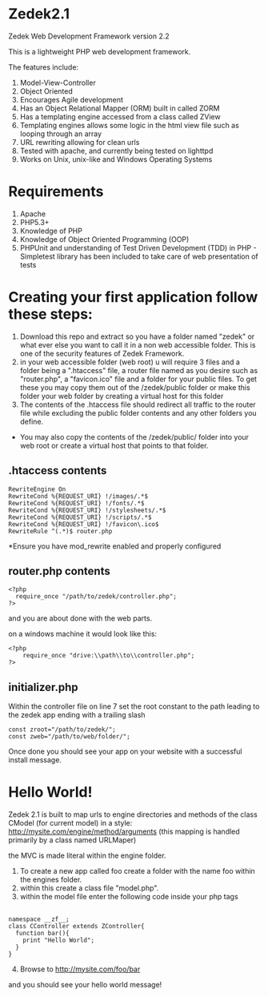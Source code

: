 Zedek2.1
========

Zedek Web Development Framework version 2.2

This is a lightweight PHP web development framework. 

The features include:

1. Model-View-Controller
2. Object Oriented
3. Encourages Agile development
4. Has an Object Relational Mapper (ORM) built in called ZORM
5. Has a templating engine accessed from a class called ZView
6. Templating engines allows some logic in the html view file such as looping through an array 
7. URL rewriting allowing for clean urls
8. Tested with apache, and currently being tested on lighttpd
9. Works on Unix, unix-like and Windows Operating Systems

Requirements
=============

1. Apache
2. PHP5.3+
3. Knowledge of PHP
4. Knowledge of Object Oriented Programming (OOP)
5. PHPUnit and understanding of Test Driven Development (TDD) in PHP - Simpletest library has been included to take care of web presentation of tests


Creating your first application follow these steps:
===================================================

1. Download this repo and extract so you have a folder named "zedek" or what ever else you want to call it in a non web accessible folder. This is one of the security features of Zedek Framework.
2. in your web accessible folder (web root) u will require 3 files and a folder being a ".htaccess" file, a router file named as you desire such as "router.php", a "favicon.ico" file and a folder for your public files. To get these you may copy them out of the /zedek/public folder or make this folder your web folder by creating a virtual host for this folder
3. The contents of the .htaccess file should redirect all traffic to the router file while excluding the public folder contents and any other folders you define.

* You may also copy the contents of the /zedek/public/ folder into your web root or create a virtual host that points to that folder. 

## .htaccess contents ##

    RewriteEngine On
    RewriteCond %{REQUEST_URI} !/images/.*$ 
    RewriteCond %{REQUEST_URI} !/fonts/.*$ 
    RewriteCond %{REQUEST_URI} !/stylesheets/.*$ 
    RewriteCond %{REQUEST_URI} !/scripts/.*$ 
    RewriteCond %{REQUEST_URI} !/favicon\.ico$
    RewriteRule ^(.*)$ router.php

*Ensure you have mod_rewrite enabled and properly configured


## router.php contents ##

    <?php
      require_once "/path/to/zedek/controller.php";
    ?>
    
and you are about done with the web parts.

on a windows machine it would look like this:

    <?php
        require_once "drive:\\path\\to\\controller.php";
    ?>

## initializer.php ##
Within the controller file on line 7 set the root constant to the path leading to the zedek app ending with a trailing slash

    const zroot="/path/to/zedek/";
    const zweb="/path/to/web/folder/";


Once done you should see your app on your website with a successful install message.


Hello World!
============

Zedek 2.1 is built to map urls to engine directories and methods of the class CModel (for current model) in a style:
http://mysite.com/engine/method/arguments
(this mapping is handled primarily by a class named URLMaper)

the MVC is made literal within the engine folder. 

1. To create a new app called foo create a folder with the name foo within the engines folder.
2. within this create a class file "model.php".
3. within the model file enter the following code inside your php tags

## ##
    namespace __zf__;
    class CController extends ZController{
      function bar(){
        print "Hello World";
      }
    }

4. Browse to http://mysite.com/foo/bar

and you should see your hello world message!
